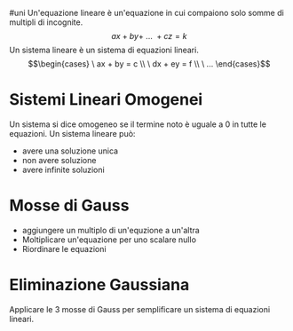 #uni 
Un'equazione lineare è un'equazione in cui compaiono solo somme di multipli di incognite. $$ax + by +\ ...\ + cz = k$$ Un sistema lineare è un sistema di equazioni lineari. $$\begin{cases} \ ax + by = c \\ \ dx + ey = f \\ \ ... \end{cases}$$
# Sistemi Lineari Omogenei
Un sistema si dice omogeneo se il termine noto è uguale a $0$ in tutte le equazioni. Un sistema lineare può:
- avere una soluzione unica
- non avere soluzione
- avere infinite soluzioni
# Mosse di Gauss
- aggiungere un multiplo di un'equzione a un'altra
- Moltiplicare un'equazione per uno scalare nullo
- Riordinare le equazioni
# Eliminazione Gaussiana
Applicare le 3 mosse di Gauss per semplificare un sistema di equazioni lineari.
